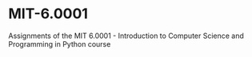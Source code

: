 # MIT-6.0001
Assignments of the MIT 6.0001 - Introduction to Computer Science and Programming in Python course
